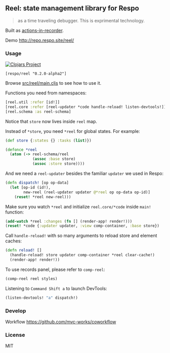
Reel: state management library for Respo
----

> as a time traveling debugger. This is exprimental technology.

Built as [actions-in-recorder](https://github.com/mvc-works/actions-in-recorder).

Demo http://repo.respo.site/reel/

### Usage

[![Clojars Project](https://img.shields.io/clojars/v/respo/reel.svg)](https://clojars.org/respo/reel)

```edn
[respo/reel "0.2.0-alpha2"]
```

Browse [src/reel/main.cljs](https://github.com/Respo/reel/blob/master/src/reel/main.cljs) to see how to use it.

Functions you need from namespaces:

```clojure
[reel.util :refer [id!]]
[reel.core :refer [reel-updater *code handle-reload! listen-devtools!]]
[reel.schema :as reel-schema]
```

Notice that `store` now lives inside `reel` map.

Instead of `*store`, you need `*reel` for global states. For example:

```clojure
(def store {:states {} :tasks (list)})

(defonce *reel
  (atom (-> reel-schema/reel
            (assoc :base store)
            (assoc :store store))))
```

And we need a `reel-updater` besides the familiar `updater` we used in Respo:

```clojure
(defn dispatch! [op op-data]
  (let [op-id (id!),
        new-reel (reel-updater updater @*reel op op-data op-id)]
    (reset! *reel new-reel)))
```

Make sure you watch `*reel` and initialize `reel.core/*code` inside `main!` function:

```clojure
(add-watch *reel :changes (fn [] (render-app! render!)))
(reset! *code {:updater updater, :view comp-container, :base store})
```

Call `handle-reload!` with so many arguments to reload store and element caches:

```clojure
(defn reload! []
  (handle-reload! store updater comp-container *reel clear-cache!)
  (render-app! render!))
```

To use records panel, please refer to `comp-reel`:

```clojure
(comp-reel reel styles)
```

Listening to `Command Shift a` to launch DevTools:

```clojure
(listen-devtools! "a" dispatch!)
```

### Develop

Workflow https://github.com/mvc-works/coworkflow

### License

MIT
